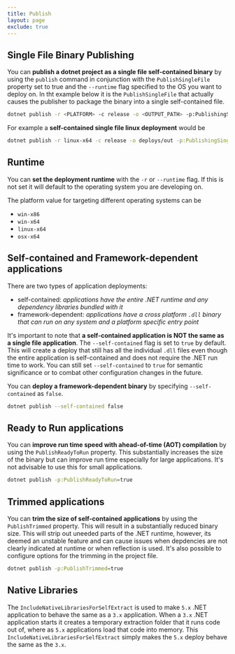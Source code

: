 ```yaml
---
title: Publish
layout: page
exclude: true
---
```


## Single File Binary Publishing

You can **publish a dotnet project as a single file self-contained binary** by using the `publish` command in conjunction with the `PublishSingleFile` property set to true and the `--runtime` flag specified to the OS you want to deploy on. In tht example below it is the `PublishSingleFile` that actually causes the publisher to package the binary into a single self-contained file.
```bash
dotnet publish -r <PLATFORM> -c release -o <OUTPUT_PATH> -p:PublishingSingleFile=true
```

For example a **self-contained single file linux deployment** would be
```bash
dotnet publish -r linux-x64 -c release -o deploys/out -p:PublishingSingleFile=true
```

## Runtime

You can **set the deployment runtime** with the `-r` or `--runtime` flag. If this is not set it will default to the operating system you are developing on.

The platform value for targeting different operating systems can be
- `win-x86`
- `win-x64`
- `linux-x64`
- `osx-x64`

## Self-contained and Framework-dependent applications

There are two types of application deployments:
- self-contained: *applications have the entire .NET runtime and any dependency libraries bundled with it*
- framework-dependent: *applications have a cross platform `.dll` binary that can run on any system and a platform specific entry point*

It's important to note that **a self-contained application is NOT the same as a single file application**. The `--self-contained` flag is set to `true` by default. This will create a deploy that still has all the individual `.dll` files even though the entire application is self-contained and does not require the .NET run time to work. You can still set `--self-contained` to `true` for semantic significance or to combat other configuration changes in the future.

You can **deploy a framework-dependent binary** by specifying `--self-contained` as `false`.
```bash
dotnet publish --self-contained false
```

## Ready to Run applications

You can **improve run time speed with ahead-of-time (AOT) compilation** by using the `PublishReadyToRun` property. This substantially increases the size of the binary but can improve run time especially for large applications. It's not advisable to use this for small applications.
```bash
dotnet publish -p:PublishReadyToRun=true
```

## Trimmed applications

You can **trim the size of self-contained applications** by using the `PublishTrimmed` property. This will result in a substantially reduced binary size. This will strip out uneeded parts of the .NET runtime, however, its deemed an unstable feature and can cause issues when depdencies are not clearly indicated at runtime or when reflection is used. It's also possible to configure options for the trimming in the project file.
```bash
dotnet publish -p:PublishTrimmed=true
```

## Native Libraries

The `IncludeNativeLibrariesForSelfExtract` is used to make `5.x` .NET application to behave the same as a `3.x` application. When a `3.x` .NET application starts it creates a temporary extraction folder that it runs code out of, where as `5.x` applications load that code into memory. This `IncludeNativeLibrariesForSelfExtract` simply makes the `5.x` deploy behave the same as the `3.x`.